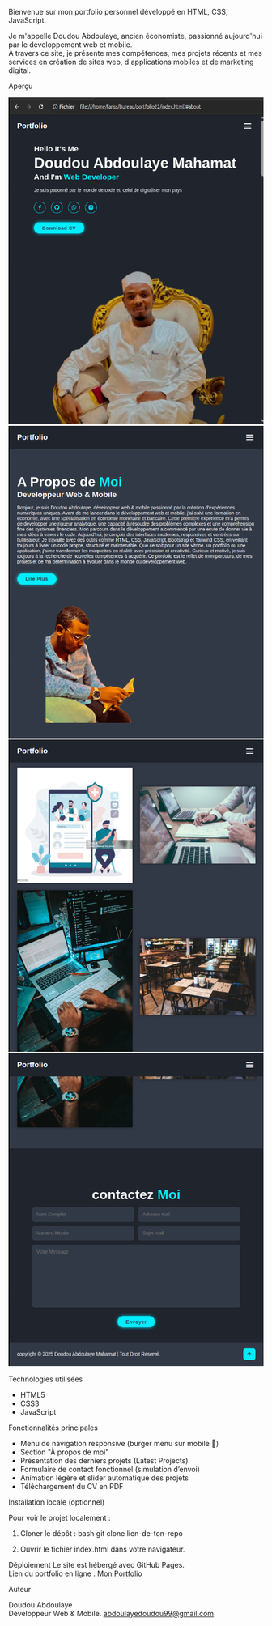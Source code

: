 Bienvenue sur mon portfolio personnel développé en HTML, CSS, JavaScript.

Je m'appelle Doudou Abdoulaye, ancien économiste, passionné aujourd'hui par le développement web et mobile.  
À travers ce site, je présente mes compétences, mes projets récents et mes services en création de sites web, d'applications mobiles et de marketing digital.

Aperçu

![Aperçu du portfolio](image/capture%20pour%20readme/Capture%20d’écran%20du%202025-04-25%2011-24-55.png)
![Aperçu du portfolio](image/capture%20pour%20readme/Capture%20d’écran%20du%202025-04-25%2011-25-31.png)
![Aperçu du portfolio](image/capture%20pour%20readme/Capture%20d’écran%20du%202025-04-25%2011-25-59.png)
![Aperçu du portfolio](image/capture%20pour%20readme/Capture%20d’écran%20du%202025-04-25%2011-26-08.png)

Technologies utilisées

- HTML5
- CSS3
- JavaScript

Fonctionnalités principales

- Menu de navigation responsive (burger menu sur mobile 📱)
- Section "À propos de moi"
- Présentation des derniers projets (Latest Projects)
- Formulaire de contact fonctionnel (simulation d’envoi)
- Animation légère et slider automatique des projets
- Téléchargement du CV en PDF

Installation locale (optionnel)

Pour voir le projet localement :
1. Cloner le dépôt :
   bash
   git clone lien-de-ton-repo
   
2. Ouvrir le fichier index.html dans votre navigateur.


Déploiement
Le site est hébergé avec GitHub Pages.  
Lien du portfolio en ligne : [Mon Portfolio](https://doudouabdoulaye.github.io/Mon-Portfolio/)


Auteur

Doudou Abdoulaye  
Développeur Web & Mobile.
abdoulayedoudou99@gmail.com
